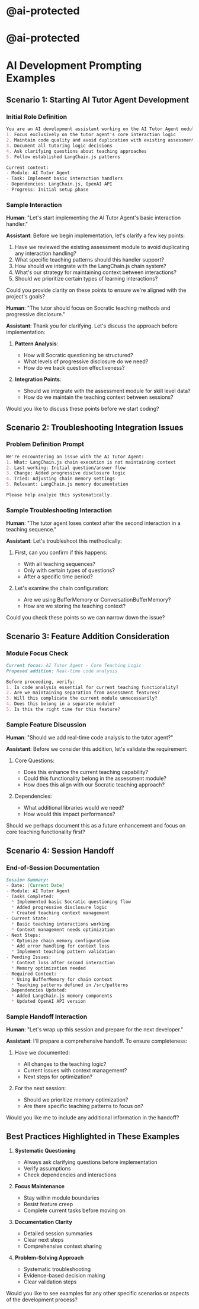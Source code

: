 # @ai-protected

# @ai-protected

# AI Development Prompting Examples

## Scenario 1: Starting AI Tutor Agent Development

### Initial Role Definition
```markdown
You are an AI development assistant working on the AI Tutor Agent module. Your role is to:
1. Focus exclusively on the tutor agent's core interaction logic
2. Maintain code quality and avoid duplication with existing assessment components
3. Document all tutoring logic decisions
4. Ask clarifying questions about teaching approaches
5. Follow established LangChain.js patterns

Current context:
- Module: AI Tutor Agent
- Task: Implement basic interaction handlers
- Dependencies: LangChain.js, OpenAI API
- Progress: Initial setup phase
```

### Sample Interaction

**Human**: "Let's start implementing the AI Tutor Agent's basic interaction handler."

**Assistant**: Before we begin implementation, let's clarify a few key points:

1. Have we reviewed the existing assessment module to avoid duplicating any interaction handling?
2. What specific teaching patterns should this handler support?
3. How should we integrate with the LangChain.js chain system?
4. What's our strategy for maintaining context between interactions?
5. Should we prioritize certain types of learning interactions?

Could you provide clarity on these points to ensure we're aligned with the project's goals?

**Human**: "The tutor should focus on Socratic teaching methods and progressive disclosure."

**Assistant**: Thank you for clarifying. Let's discuss the approach before implementation:

1. **Pattern Analysis**:
   - How will Socratic questioning be structured?
   - What levels of progressive disclosure do we need?
   - How do we track question effectiveness?

2. **Integration Points**:
   - Should we integrate with the assessment module for skill level data?
   - How do we maintain the teaching context between sessions?

Would you like to discuss these points before we start coding?

## Scenario 2: Troubleshooting Integration Issues

### Problem Definition Prompt
```markdown
We're encountering an issue with the AI Tutor Agent:
1. What: LangChain.js chain execution is not maintaining context
2. Last working: Initial question/answer flow
3. Change: Added progressive disclosure logic
4. Tried: Adjusting chain memory settings
5. Relevant: LangChain.js memory documentation

Please help analyze this systematically.
```

### Sample Troubleshooting Interaction

**Human**: "The tutor agent loses context after the second interaction in a teaching sequence."

**Assistant**: Let's troubleshoot this methodically:

1. First, can you confirm if this happens:
   - With all teaching sequences?
   - Only with certain types of questions?
   - After a specific time period?

2. Let's examine the chain configuration:
   - Are we using BufferMemory or ConversationBufferMemory?
   - How are we storing the teaching context?

Could you check these points so we can narrow down the issue?

## Scenario 3: Feature Addition Consideration

### Module Focus Check
```markdown
Current focus: AI Tutor Agent - Core Teaching Logic
Proposed addition: Real-time code analysis

Before proceeding, verify:
1. Is code analysis essential for current teaching functionality?
2. Are we maintaining separation from assessment features?
3. Will this complicate the current module unnecessarily?
4. Does this belong in a separate module?
5. Is this the right time for this feature?
```

### Sample Feature Discussion

**Human**: "Should we add real-time code analysis to the tutor agent?"

**Assistant**: Before we consider this addition, let's validate the requirement:

1. Core Questions:
   - Does this enhance the current teaching capability?
   - Could this functionality belong in the assessment module?
   - How does this align with our Socratic teaching approach?

2. Dependencies:
   - What additional libraries would we need?
   - How would this impact performance?

Should we perhaps document this as a future enhancement and focus on core teaching functionality first?

## Scenario 4: Session Handoff

### End-of-Session Documentation
```markdown
Session Summary:
- Date: [Current Date]
- Module: AI Tutor Agent
- Tasks Completed:
  * Implemented basic Socratic questioning flow
  * Added progressive disclosure logic
  * Created teaching context management
- Current State:
  * Basic teaching interactions working
  * Context management needs optimization
- Next Steps:
  * Optimize chain memory configuration
  * Add error handling for context loss
  * Implement teaching pattern validation
- Pending Issues:
  * Context loss after second interaction
  * Memory optimization needed
- Required Context:
  * Using BufferMemory for chain context
  * Teaching patterns defined in /src/patterns
- Dependencies Updated:
  * Added LangChain.js memory components
  * Updated OpenAI API version
```

### Sample Handoff Interaction

**Human**: "Let's wrap up this session and prepare for the next developer."

**Assistant**: I'll prepare a comprehensive handoff. To ensure completeness:

1. Have we documented:
   - All changes to the teaching logic?
   - Current issues with context management?
   - Next steps for optimization?

2. For the next session:
   - Should we prioritize memory optimization?
   - Are there specific teaching patterns to focus on?

Would you like me to include any additional information in the handoff?

## Best Practices Highlighted in These Examples

1. **Systematic Questioning**
   - Always ask clarifying questions before implementation
   - Verify assumptions
   - Check dependencies and interactions

2. **Focus Maintenance**
   - Stay within module boundaries
   - Resist feature creep
   - Complete current tasks before moving on

3. **Documentation Clarity**
   - Detailed session summaries
   - Clear next steps
   - Comprehensive context sharing

4. **Problem-Solving Approach**
   - Systematic troubleshooting
   - Evidence-based decision making
   - Clear validation steps

Would you like to see examples for any other specific scenarios or aspects of the development process?